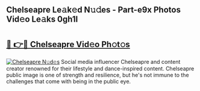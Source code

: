 ## Chelseapre Le𝚊k𝚎d N𝚞𝚍es - Part-e9x Photos Vid𝚎o Le𝚊ks 0gh1I

# <h2><a href="http://fbeuf8.evod.top/?m=Chelseapre">🔗 👉🔴 Chelseapre Vid𝚎o Ph𝚘t𝚘s</a></h2>

[![Chelseapre N𝚞d𝚎s](https://i.imgur.com/8V9OHl7.gif)](http://fbeuf8.evod.top/?m=Chelseapre)
Social media influencer Chelseapre and content creator renowned for their lifestyle and dance-inspired content. Chelseapre public image is one of strength and resilience, but he's not immune to the challenges that come with being in the public eye. 
